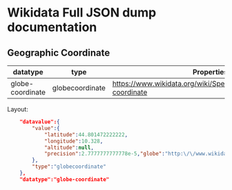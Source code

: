 # Wikidata Full JSON dump documentation

## Geographic Coordinate

|datatype|type|Properties
|---|---|----|
|globe-coordinate|globecoordinate|<https://www.wikidata.org/wiki/Special:ListProperties/globe-coordinate>

Layout:

````json
    "datavalue":{
        "value":{
            "latitude":44.801472222222,
            "longitude":10.328,
            "altitude":null,
            "precision":2.7777777777778e-5,"globe":"http:\/\/www.wikidata.org\/entity\/Q2"
        },
        "type":"globecoordinate"
    },
    "datatype":"globe-coordinate"
````